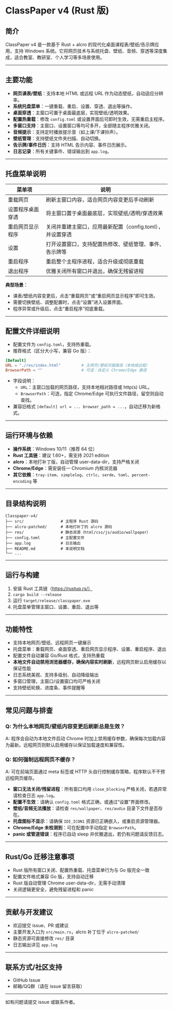 # ClassPaper v4 (Rust 版)

## 简介
ClassPaper v4 是一款基于 Rust + alcro 的现代化桌面课程表/壁纸/告示牌应用，支持 Windows 系统。它将网页技术与系统托盘、壁纸、音频、穿透等深度集成，适合教室、教研室、个人学习等多场景使用。

---

## 主要功能
- **网页课表/壁纸**：支持本地 HTML 或远程 URL 作为动态壁纸，自动适应分辨率。
- **系统托盘菜单**：一键重载、重启、设置、穿透、退出等操作。
- **桌面穿透**：主窗口可置于桌面最底层，实现壁纸/透明效果。
- **配置热重载**：修改 `config.toml` 或设置界面后可即时生效，无需重启主程序。
- **多窗口支持**：主窗口、设置窗口等均可多开，全部随主程序优雅关闭。
- **音频提示**：支持定时播放提示音（如上课/下课铃声）。
- **壁纸管理**：支持壁纸文件夹扫描、自动切换。
- **告示牌/事件日历**：支持 HTML 告示内容、事件日历展示。
- **日志记录**：所有关键事件、错误输出到 `app.log`。

---

## 托盘菜单说明
| 菜单项             | 说明                                                         |
|--------------------|--------------------------------------------------------------|
| 重载网页           | 刷新主窗口内容，适合网页内容变更后手动刷新                   |
| 设置程序桌面穿透   | 将主窗口置于桌面最底层，实现壁纸/透明/穿透效果               |
| 重启网页显示程序   | 关闭并重建主窗口，应用最新配置（config.toml），并设置穿透     |
| 设置               | 打开设置窗口，支持配置热修改、壁纸管理、事件、告示牌等         |
| 重启程序           | 重启整个主程序进程，适合升级或彻底重载                        |
| 退出程序           | 优雅关闭所有窗口并退出，确保无残留进程                        |

**典型场景**：
- 课表/壁纸内容变更后，点击“重载网页”或“重启网页显示程序”即可生效。
- 需要切换壁纸、调整配置时，点击“设置”进入设置界面。
- 程序异常或升级后，点击“重启程序”彻底重载。

---

## 配置文件详细说明
- 配置文件为 `config.toml`，支持热重载。
- 推荐格式（区分大小写，兼容 Go 版）：

```toml
[Default]
URL = "./res/index.html"         # 主网页/壁纸页面路径（本地或远程）
BrowserPath = ""                 # 可选：自定义 Chrome/Edge 路径
```

- 字段说明：
    - `URL`：主窗口加载的网页路径，支持本地相对路径或 http(s) URL。
    - `BrowserPath`：可选，指定 Chrome/Edge 可执行文件路径，留空则自动查找。
- 兼容旧格式 `[default] url = ... browser_path = ...`，自动迁移为新格式。

---

## 运行环境与依赖
- **操作系统**：Windows 10/11（推荐 64 位）
- **Rust 工具链**：建议 1.60+，需支持 2021 edition
- **alcro**：本地打补丁版，自动管理 user-data-dir，支持严格关闭
- **Chrome/Edge**：需安装任一 Chromium 内核浏览器
- **其它依赖**：`tray-item`、`simplelog`、`ctrlc`、`serde`、`toml`、`percent-encoding` 等

---

## 目录结构说明
```
Classpaper-v4/
├── src/                # 主程序 Rust 源码
├── alcro-patched/      # 本地打补丁的 alcro 源码
├── res/                # 静态资源（html/css/js/audio/wallpaper）
├── config.toml         # 主配置文件
├── app.log             # 日志输出
├── README.md           # 本说明文档
└── ...
```

---

## 运行与构建
1. 安装 Rust 工具链（https://rustup.rs/）
2. `cargo build --release`
3. 运行 `target/release/classpaper.exe`
4. 托盘菜单管理主窗口、设置、重启、退出等

---

## 功能特性
- 支持本地网页/壁纸、远程网页一键展示
- 托盘菜单：重载网页、桌面穿透、重启网页显示程序、设置、重启程序、退出
- 配置文件自动兼容 Go/Rust 格式，支持热重载
- **本地文件自动禁用浏览器缓存，确保内容实时刷新**，远程网页默认启用缓存以保证性能
- 日志系统美观、支持多级别、自动降级输出
- 多窗口管理，主窗口/设置窗口均可严格关闭
- 支持壁纸轮换、进度条、事件提醒等

---

## 常见问题与排查

### Q: 为什么本地网页/壁纸内容变更后刷新总是生效？
A: 程序会自动为本地文件启动 Chrome 时加上禁用缓存参数，确保每次加载内容为最新。远程网页则默认启用缓存以保证加载速度和兼容性。

### Q: 如何强制远程网页不缓存？
A: 可在前端页面通过 meta 标签或 HTTP 头自行控制缓存策略，程序默认不干预远程网页缓存。

- **窗口无法关闭/残留进程**：所有窗口均用 `close_blocking` 严格关闭，若遇异常请检查日志 `app.log`。
- **配置不生效**：请确认 `config.toml` 格式正确，或通过“设置”界面修改。
- **壁纸/音频无法播放**：请检查 `res/wallpaper`、`res/audio` 目录下文件是否存在。
- **托盘图标不显示**：请确保 `IDI_ICON1` 资源已正确嵌入，或重启资源管理器。
- **Chrome/Edge 未检测到**：可在配置中手动指定 `BrowserPath`。
- **panic 或管道错误**：程序已自动 sleep 并优雅退出，若仍有问题请反馈日志。

---

## Rust/Go 迁移注意事项
- Rust 版所有窗口关闭、配置热重载、托盘菜单行为与 Go 版完全一致
- 配置文件格式兼容 Go 版，支持自动迁移
- Rust 版自动管理 Chrome user-data-dir，无需手动清理
- 关闭逻辑更安全，避免残留进程和 panic

---

## 贡献与开发建议
- 欢迎提交 issue、PR 或建议
- 主要开发入口为 `src/main.rs`，alcro 补丁位于 `alcro-patched/`
- 静态资源可直接修改 `res/` 目录
- 日志输出详见 `app.log`

---

## 联系方式/社区支持
- GitHub Issue
- 邮箱/QQ群（请在 issue 留言获取）

---

如有问题请提交 issue 或联系作者。